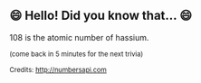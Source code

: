 ## :smile: Hello! Did you know that... :smile:
108 is the atomic number of hassium.

<sup>(come back in 5 minutes for the next trivia)</sup>


<sup>Credits: http://numbersapi.com</sup>

